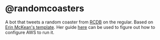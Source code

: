 # @randomcoasters

A bot that tweets a random coaster from [RCDB](https://rcdb.com/) on the regular. Based on [Erin McKean's template](https://github.com/emckean/blank-lambda-bot). Her guide [here](https://twitter.com/emckean?ref_src=twsrc%5Egoogle%7Ctwcamp%5Eserp%7Ctwgr%5Eauthor) can be used to figure out how to configure AWS to run it.